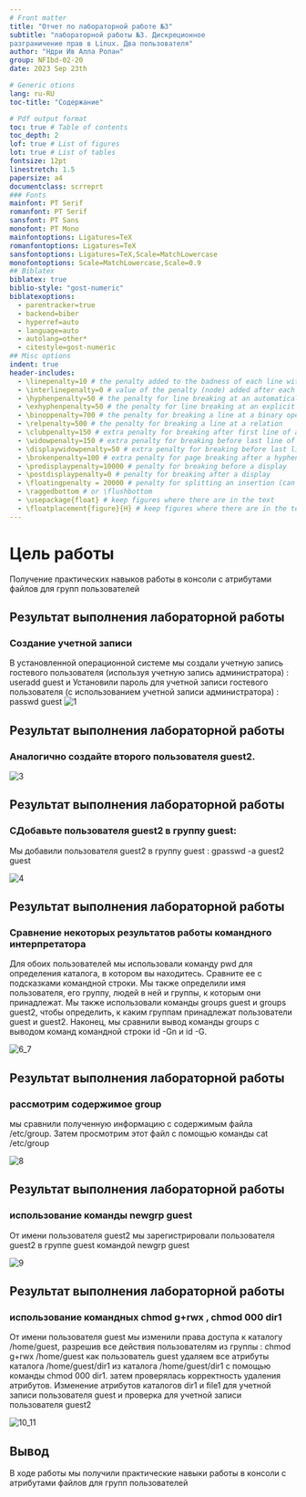 ```yaml
---
# Front matter
title: "Отчет по лабораторной работе №3"
subtitle: "лабораторной работы №3. Дискреционное
разграничение прав в Linux. Два пользователя"
author: "Ндри Ив Алла Ролан"
group: NFIbd-02-20
date: 2023 Sep 23th

# Generic otions
lang: ru-RU
toc-title: "Содержание"

# Pdf output format
toc: true # Table of contents
toc_depth: 2
lof: true # List of figures
lot: true # List of tables
fontsize: 12pt
linestretch: 1.5
papersize: a4
documentclass: scrreprt
### Fonts
mainfont: PT Serif
romanfont: PT Serif
sansfont: PT Sans
monofont: PT Mono
mainfontoptions: Ligatures=TeX
romanfontoptions: Ligatures=TeX
sansfontoptions: Ligatures=TeX,Scale=MatchLowercase
monofontoptions: Scale=MatchLowercase,Scale=0.9
## Biblatex
biblatex: true
biblio-style: "gost-numeric"
biblatexoptions:
  - parentracker=true
  - backend=biber
  - hyperref=auto
  - language=auto
  - autolang=other*
  - citestyle=gost-numeric
## Misc options
indent: true
header-includes:
  - \linepenalty=10 # the penalty added to the badness of each line within a paragraph (no associated penalty node) Increasing the value makes tex try to have fewer lines in the paragraph.
  - \interlinepenalty=0 # value of the penalty (node) added after each line of a paragraph.
  - \hyphenpenalty=50 # the penalty for line breaking at an automatically inserted hyphen
  - \exhyphenpenalty=50 # the penalty for line breaking at an explicit hyphen
  - \binoppenalty=700 # the penalty for breaking a line at a binary operator
  - \relpenalty=500 # the penalty for breaking a line at a relation
  - \clubpenalty=150 # extra penalty for breaking after first line of a paragraph
  - \widowpenalty=150 # extra penalty for breaking before last line of a paragraph
  - \displaywidowpenalty=50 # extra penalty for breaking before last line before a display math
  - \brokenpenalty=100 # extra penalty for page breaking after a hyphenated line
  - \predisplaypenalty=10000 # penalty for breaking before a display
  - \postdisplaypenalty=0 # penalty for breaking after a display
  - \floatingpenalty = 20000 # penalty for splitting an insertion (can only be split footnote in standard LaTeX)
  - \raggedbottom # or \flushbottom
  - \usepackage{float} # keep figures where there are in the text
  - \floatplacement{figure}{H} # keep figures where there are in the text
---
```


#  Цель работы

Получение практических навыков работы в консоли с атрибутами файлов для групп пользователей


## Результат выполнения лабораторной работы

### Создание учетной записи

В установленной операционной системе мы создали учетную запись гостевого пользователя (используя учетную запись администратора) :
useradd guest и Установили пароль для учетной записи гостевого пользователя (с использованием учетной записи администратора) :
passwd guest
![1](1_2.png)



## Результат выполнения лабораторной работы

### Аналогично создайте второго пользователя guest2.

![3](3.png)


## Результат выполнения лабораторной работы

### СДобавьте пользователя guest2 в группу guest:

Мы добавили пользователя guest2 в группу guest :
gpasswd -a guest2 guest

![4](4.png)



## Результат выполнения лабораторной работы

### Сравнение некоторых результатов работы командного интерпретатора 

Для обоих пользователей мы использовали команду pwd для определения каталога, в котором вы находитесь. Сравните ее с подсказками командной строки.
 Мы также определили имя пользователя, его группу, людей в ней и группы, к которым они принадлежат.
Мы также использовали команды groups guest и groups guest2, чтобы определить, к каким группам принадлежат пользователи guest и guest2. Наконец, мы сравнили вывод команды groups с выводом команд командной строки
id -Gn и id -G.

![6_7](6_7.png)


## Результат выполнения лабораторной работы

### рассмотрим содержимое group

мы сравнили полученную информацию с содержимым файла /etc/group.
Затем просмотрим этот файл с помощью команды
cat /etc/group

![8](8.png)

## Результат выполнения лабораторной работы

### использование команды newgrp guest

От имени пользователя guest2 мы зарегистрировали пользователя
guest2 в группе guest командой
newgrp guest

![9](9.png)


## Результат выполнения лабораторной работы

### использование командных chmod g+rwx , chmod 000 dir1

От имени пользователя guest мы изменили права доступа к каталогу /home/guest,
разрешив все действия пользователям из группы :
chmod g+rwx /home/guest
 как пользователь guest удаляем все атрибуты каталога /home/guest/dir1
из каталога /home/guest/dir1 с помощью команды
chmod 000 dir1. 
затем проверялась корректность удаления атрибутов.
Изменение атрибутов каталогов dir1 и file1 для учетной записи пользователя guest и проверка для учетной записи пользователя guest2

![10_11](10_11.png)



## Вывод 

В ходе работы мы получили практические навыки работы в консоли с атрибутами файлов для групп пользователей